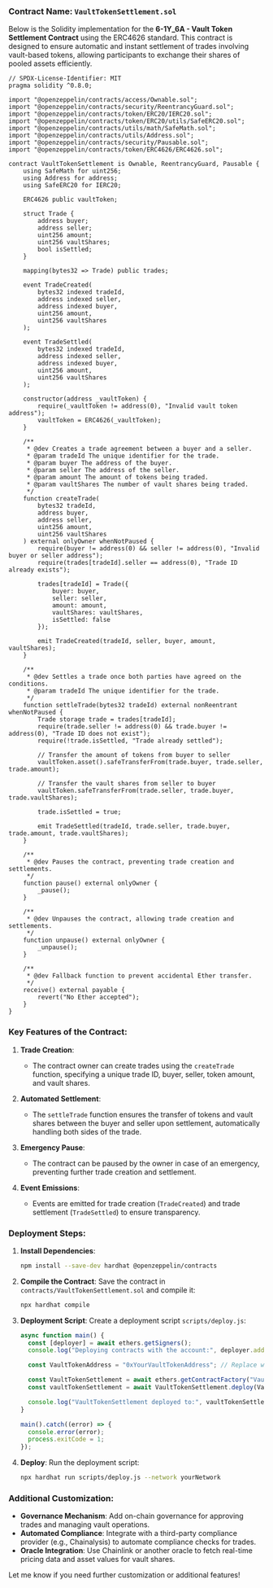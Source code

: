 ### Contract Name: `VaultTokenSettlement.sol`

Below is the Solidity implementation for the **6-1Y_6A - Vault Token Settlement Contract** using the ERC4626 standard. This contract is designed to ensure automatic and instant settlement of trades involving vault-based tokens, allowing participants to exchange their shares of pooled assets efficiently.

```solidity
// SPDX-License-Identifier: MIT
pragma solidity ^0.8.0;

import "@openzeppelin/contracts/access/Ownable.sol";
import "@openzeppelin/contracts/security/ReentrancyGuard.sol";
import "@openzeppelin/contracts/token/ERC20/IERC20.sol";
import "@openzeppelin/contracts/token/ERC20/utils/SafeERC20.sol";
import "@openzeppelin/contracts/utils/math/SafeMath.sol";
import "@openzeppelin/contracts/utils/Address.sol";
import "@openzeppelin/contracts/security/Pausable.sol";
import "@openzeppelin/contracts/token/ERC4626/ERC4626.sol";

contract VaultTokenSettlement is Ownable, ReentrancyGuard, Pausable {
    using SafeMath for uint256;
    using Address for address;
    using SafeERC20 for IERC20;

    ERC4626 public vaultToken;

    struct Trade {
        address buyer;
        address seller;
        uint256 amount;
        uint256 vaultShares;
        bool isSettled;
    }

    mapping(bytes32 => Trade) public trades;

    event TradeCreated(
        bytes32 indexed tradeId,
        address indexed seller,
        address indexed buyer,
        uint256 amount,
        uint256 vaultShares
    );

    event TradeSettled(
        bytes32 indexed tradeId,
        address indexed seller,
        address indexed buyer,
        uint256 amount,
        uint256 vaultShares
    );

    constructor(address _vaultToken) {
        require(_vaultToken != address(0), "Invalid vault token address");
        vaultToken = ERC4626(_vaultToken);
    }

    /**
     * @dev Creates a trade agreement between a buyer and a seller.
     * @param tradeId The unique identifier for the trade.
     * @param buyer The address of the buyer.
     * @param seller The address of the seller.
     * @param amount The amount of tokens being traded.
     * @param vaultShares The number of vault shares being traded.
     */
    function createTrade(
        bytes32 tradeId,
        address buyer,
        address seller,
        uint256 amount,
        uint256 vaultShares
    ) external onlyOwner whenNotPaused {
        require(buyer != address(0) && seller != address(0), "Invalid buyer or seller address");
        require(trades[tradeId].seller == address(0), "Trade ID already exists");

        trades[tradeId] = Trade({
            buyer: buyer,
            seller: seller,
            amount: amount,
            vaultShares: vaultShares,
            isSettled: false
        });

        emit TradeCreated(tradeId, seller, buyer, amount, vaultShares);
    }

    /**
     * @dev Settles a trade once both parties have agreed on the conditions.
     * @param tradeId The unique identifier for the trade.
     */
    function settleTrade(bytes32 tradeId) external nonReentrant whenNotPaused {
        Trade storage trade = trades[tradeId];
        require(trade.seller != address(0) && trade.buyer != address(0), "Trade ID does not exist");
        require(!trade.isSettled, "Trade already settled");

        // Transfer the amount of tokens from buyer to seller
        vaultToken.asset().safeTransferFrom(trade.buyer, trade.seller, trade.amount);

        // Transfer the vault shares from seller to buyer
        vaultToken.safeTransferFrom(trade.seller, trade.buyer, trade.vaultShares);

        trade.isSettled = true;

        emit TradeSettled(tradeId, trade.seller, trade.buyer, trade.amount, trade.vaultShares);
    }

    /**
     * @dev Pauses the contract, preventing trade creation and settlements.
     */
    function pause() external onlyOwner {
        _pause();
    }

    /**
     * @dev Unpauses the contract, allowing trade creation and settlements.
     */
    function unpause() external onlyOwner {
        _unpause();
    }

    /**
     * @dev Fallback function to prevent accidental Ether transfer.
     */
    receive() external payable {
        revert("No Ether accepted");
    }
}
```

### Key Features of the Contract:

1. **Trade Creation**:
   - The contract owner can create trades using the `createTrade` function, specifying a unique trade ID, buyer, seller, token amount, and vault shares.

2. **Automated Settlement**:
   - The `settleTrade` function ensures the transfer of tokens and vault shares between the buyer and seller upon settlement, automatically handling both sides of the trade.

3. **Emergency Pause**:
   - The contract can be paused by the owner in case of an emergency, preventing further trade creation and settlement.

4. **Event Emissions**:
   - Events are emitted for trade creation (`TradeCreated`) and trade settlement (`TradeSettled`) to ensure transparency.

### Deployment Steps:

1. **Install Dependencies**:
   ```bash
   npm install --save-dev hardhat @openzeppelin/contracts
   ```

2. **Compile the Contract**:
   Save the contract in `contracts/VaultTokenSettlement.sol` and compile it:
   ```bash
   npx hardhat compile
   ```

3. **Deployment Script**:
   Create a deployment script `scripts/deploy.js`:
   ```javascript
   async function main() {
     const [deployer] = await ethers.getSigners();
     console.log("Deploying contracts with the account:", deployer.address);

     const VaultTokenAddress = "0xYourVaultTokenAddress"; // Replace with your ERC4626 token address

     const VaultTokenSettlement = await ethers.getContractFactory("VaultTokenSettlement");
     const vaultTokenSettlement = await VaultTokenSettlement.deploy(VaultTokenAddress);

     console.log("VaultTokenSettlement deployed to:", vaultTokenSettlement.address);
   }

   main().catch((error) => {
     console.error(error);
     process.exitCode = 1;
   });
   ```

4. **Deploy**:
   Run the deployment script:
   ```bash
   npx hardhat run scripts/deploy.js --network yourNetwork
   ```

### Additional Customization:

- **Governance Mechanism**: Add on-chain governance for approving trades and managing vault operations.
- **Automated Compliance**: Integrate with a third-party compliance provider (e.g., Chainalysis) to automate compliance checks for trades.
- **Oracle Integration**: Use Chainlink or another oracle to fetch real-time pricing data and asset values for vault shares.

Let me know if you need further customization or additional features!